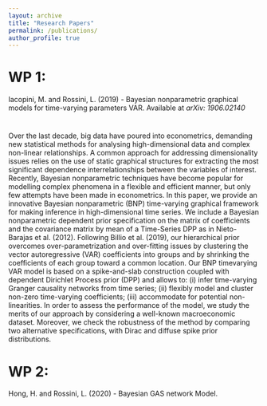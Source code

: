 ```yaml
---
layout: archive
title: "Research Papers"
permalink: /publications/
author_profile: true
---
```


WP 1:
=====
Iacopini, M. and Rossini, L. (2019) - Bayesian nonparametric graphical models for time-varying parameters VAR. Available at _arXiv: 1906.02140_ 
​
#
Over the last decade, big data have poured into econometrics, demanding new statistical methods for analysing high-dimensional data and complex non-linear relationships. A common approach for addressing dimensionality issues relies on the use of static graphical structures for extracting the most significant dependence interrelationships between the variables of interest. Recently, Bayesian nonparametric techniques have become popular for modelling complex phenomena in a flexible and efficient manner, but only few attempts have been made in econometrics. In this paper, we provide an innovative Bayesian nonparametric (BNP) time-varying graphical framework for making inference in high-dimensional time series. We include a Bayesian nonparametric dependent prior specification on the matrix of coefficients and the covariance matrix by mean of a Time-Series DPP as in Nieto-Barajas et al. (2012). Following Billio et al. (2019), our hierarchical prior overcomes over-parametrization and over-fitting issues by clustering the vector autoregressive (VAR) coefficients into groups and by shrinking the coefficients of each group toward a common location. Our BNP timevarying VAR model is based on a spike-and-slab construction coupled with dependent Dirichlet Process prior (DPP) and allows to: (i) infer time-varying Granger causality networks from time series; (ii) flexibly model and cluster non-zero time-varying coefficients; (iii) accommodate for potential non-linearities. In order to assess the performance of the model, we study the merits of our approach by considering a well-known macroeconomic dataset. Moreover, we check the robustness of the method by comparing two alternative specifications, with Dirac and diffuse spike prior distributions.

WP 2:
====
Hong, H. and Rossini, L. (2020) - Bayesian GAS network Model.
